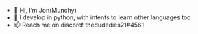 - 👋 Hi, I’m Jon(Munchy) 
- 🌱 I develop in python, with intents to learn other languages too
- 📫 Reach me on discord! thedudedies21#4561

<!---
thedudedies21/thedudedies21 is a ✨ special ✨ repository because its `README.md` (this file) appears on your GitHub profile.
You can click the Preview link to take a look at your changes.
--->
